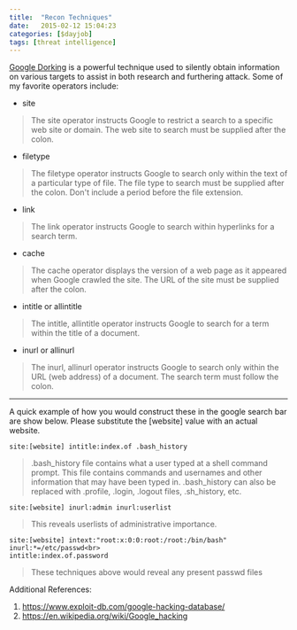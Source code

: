 ```yaml
---
title:  "Recon Techniques"
date:   2015-02-12 15:04:23
categories: [$dayjob]
tags: [threat intelligence]
---
```

[Google Dorking](http://www.businessinsider.com/term-of-the-day-google-dorking-2014-8) is a powerful technique used to silently obtain information on various targets to assist in both research and furthering attack.
Some of my favorite operators include:

* site
> The site operator instructs Google to restrict a search to a specific web site or domain. The web site to search must be supplied after the colon. 

* filetype
> The filetype operator instructs Google to search only within the text of a particular type of file. The file type to search must be supplied after the colon. Don't include a period before the file extension. 

* link
> The link operator instructs Google to search within hyperlinks for a search term. 

* cache
> The cache operator displays the version of a web page as it appeared when Google crawled the site. The URL of the site must be supplied after the colon. 

* intitle or allintitle
> The intitle, allintitle operator instructs Google to search for a term within the title of a document. 

* inurl or allinurl
> The inurl, allinurl operator instructs Google to search only within the URL (web address) of a document. The search term must follow the colon. 

---
A quick example of how you would construct these in the google search bar are show below.  Please substitute the [website] value with an actual website.

```site:[website] intitle:index.of .bash_history```

> .bash_history file contains what a user typed at a shell command prompt. This file contains commands and usernames and other information that may have been typed in.  .bash_history can also be replaced with .profile, .login, .logout files, .sh_history, etc. 

```site:[website] inurl:admin inurl:userlist```

> This reveals userlists of administrative importance.

```site:[website] inurl:"/root/etc/passwd" intext:"home/*:"<br>
site:[website] intext:"root:x:0:0:root:/root:/bin/bash" inurl:*=/etc/passwd<br>
intitle:index.of.password
```

> These techniques above would reveal any present passwd files 

Additional References:
1. https://www.exploit-db.com/google-hacking-database/
2. https://en.wikipedia.org/wiki/Google_hacking
